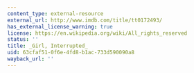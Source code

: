 ```yaml
---
content_type: external-resource
external_url: http://www.imdb.com/title/tt0172493/
has_external_license_warning: true
license: https://en.wikipedia.org/wiki/All_rights_reserved
status: ''
title: _Girl, Interrupted_
uid: 63cfaf51-0f6e-4fd8-b1ac-733d590090a8
wayback_url: ''
---
```

